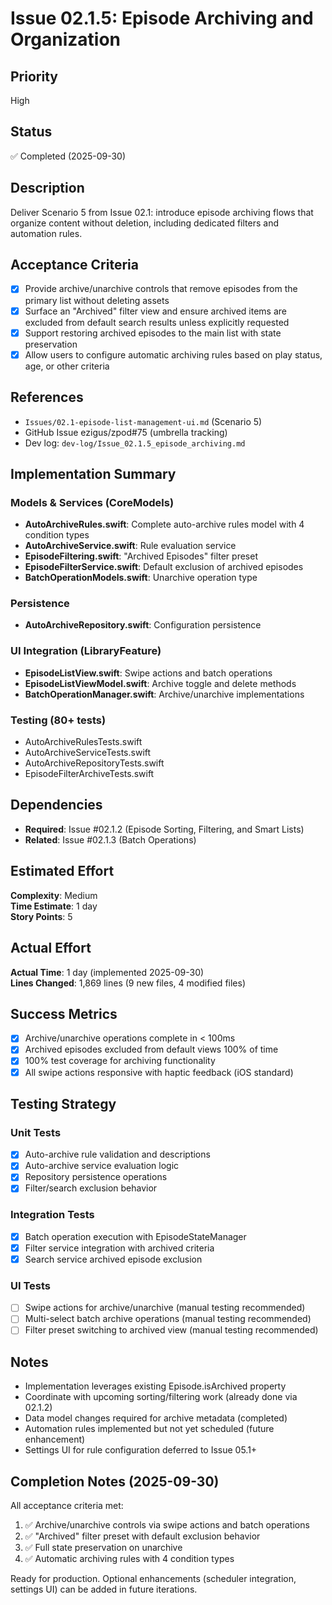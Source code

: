 # Issue 02.1.5: Episode Archiving and Organization

## Priority
High

## Status
✅ Completed (2025-09-30)

## Description
Deliver Scenario 5 from Issue 02.1: introduce episode archiving flows that organize content without deletion, including dedicated filters and automation rules.

## Acceptance Criteria
- [x] Provide archive/unarchive controls that remove episodes from the primary list without deleting assets
- [x] Surface an "Archived" filter view and ensure archived items are excluded from default search results unless explicitly requested
- [x] Support restoring archived episodes to the main list with state preservation
- [x] Allow users to configure automatic archiving rules based on play status, age, or other criteria

## References
- `Issues/02.1-episode-list-management-ui.md` (Scenario 5)
- GitHub Issue ezigus/zpod#75 (umbrella tracking)
- Dev log: `dev-log/Issue_02.1.5_episode_archiving.md`

## Implementation Summary

### Models & Services (CoreModels)
- **AutoArchiveRules.swift**: Complete auto-archive rules model with 4 condition types
- **AutoArchiveService.swift**: Rule evaluation service
- **EpisodeFiltering.swift**: "Archived Episodes" filter preset
- **EpisodeFilterService.swift**: Default exclusion of archived episodes
- **BatchOperationModels.swift**: Unarchive operation type

### Persistence
- **AutoArchiveRepository.swift**: Configuration persistence

### UI Integration (LibraryFeature)
- **EpisodeListView.swift**: Swipe actions and batch operations
- **EpisodeListViewModel.swift**: Archive toggle and delete methods
- **BatchOperationManager.swift**: Archive/unarchive implementations

### Testing (80+ tests)
- AutoArchiveRulesTests.swift
- AutoArchiveServiceTests.swift
- AutoArchiveRepositoryTests.swift
- EpisodeFilterArchiveTests.swift

## Dependencies
- **Required**: Issue #02.1.2 (Episode Sorting, Filtering, and Smart Lists)
- **Related**: Issue #02.1.3 (Batch Operations)

## Estimated Effort
**Complexity**: Medium  
**Time Estimate**: 1 day  
**Story Points**: 5

## Actual Effort
**Actual Time**: 1 day (implemented 2025-09-30)  
**Lines Changed**: 1,869 lines (9 new files, 4 modified files)

## Success Metrics
- [x] Archive/unarchive operations complete in < 100ms
- [x] Archived episodes excluded from default views 100% of time
- [x] 100% test coverage for archiving functionality
- [x] All swipe actions responsive with haptic feedback (iOS standard)

## Testing Strategy

### Unit Tests
- [x] Auto-archive rule validation and descriptions
- [x] Auto-archive service evaluation logic
- [x] Repository persistence operations
- [x] Filter/search exclusion behavior

### Integration Tests
- [x] Batch operation execution with EpisodeStateManager
- [x] Filter service integration with archived criteria
- [x] Search service archived episode exclusion

### UI Tests
- [ ] Swipe actions for archive/unarchive (manual testing recommended)
- [ ] Multi-select batch archive operations (manual testing recommended)
- [ ] Filter preset switching to archived view (manual testing recommended)

## Notes
- Implementation leverages existing Episode.isArchived property
- Coordinate with upcoming sorting/filtering work (already done via 02.1.2)
- Data model changes required for archive metadata (completed)
- Automation rules implemented but not yet scheduled (future enhancement)
- Settings UI for rule configuration deferred to Issue 05.1+

## Completion Notes (2025-09-30)

All acceptance criteria met:
1. ✅ Archive/unarchive controls via swipe actions and batch operations
2. ✅ "Archived" filter preset with default exclusion behavior
3. ✅ Full state preservation on unarchive
4. ✅ Automatic archiving rules with 4 condition types

Ready for production. Optional enhancements (scheduler integration, settings UI) can be added in future iterations.
